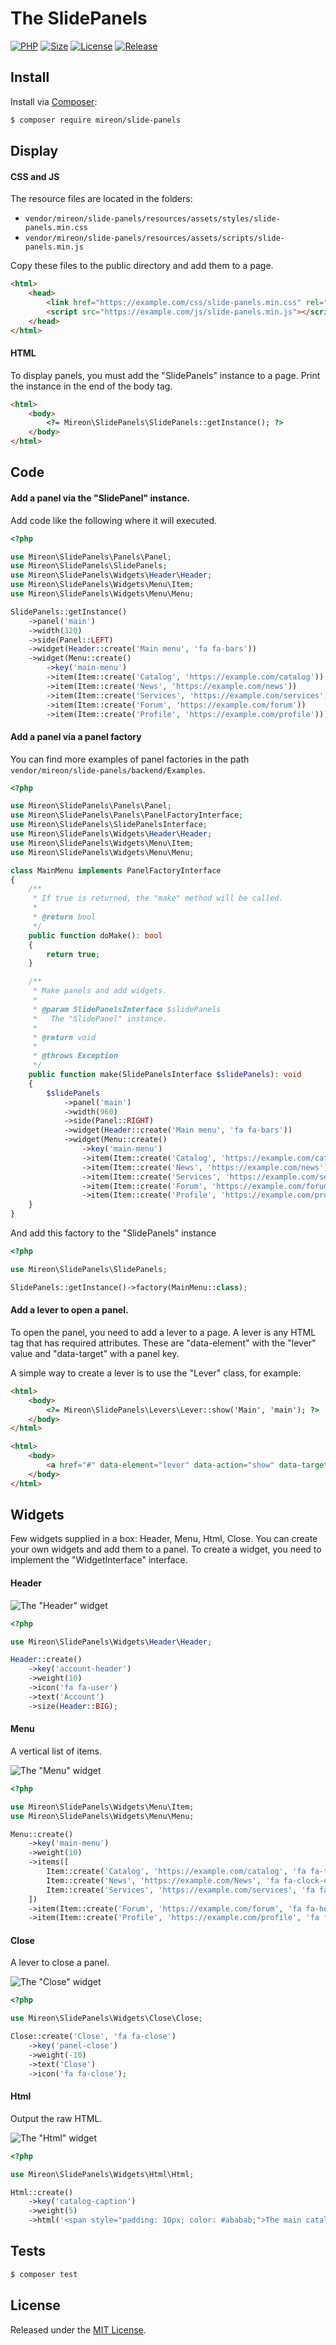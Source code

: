 # The SlidePanels

[![PHP](https://img.shields.io/badge/php-7.4-green.svg?color=red)](https://github.com/Mireon/yandex-turbo)
[![Size](https://img.shields.io/github/repo-size/mireon/slide-panels?color=green)](https://github.com/Mireon/yandex-turbo)
[![License](https://img.shields.io/github/license/mireon/slide-panels?color=green)](https://github.com/Mireon/yandex-turbo)
[![Release](https://img.shields.io/github/v/release/mireon/slide-panels?color=red)](https://github.com/Mireon/yandex-turbo)

## Install

Install via [Composer](https://getcomposer.org/):

```sh
$ composer require mireon/slide-panels
```

## Display

#### CSS and JS

The resource files are located in the folders:
- `vendor/mireon/slide-panels/resources/assets/styles/slide-panels.min.css`
- `vendor/mireon/slide-panels/resources/assets/scripts/slide-panels.min.js`

Copy these files to the public directory and add them to a page.

```html
<html>
    <head>
        <link href="https://example.com/css/slide-panels.min.css" rel="stylesheet" type="text/css">
        <script src="https://example.com/js/slide-panels.min.js"></script>    
    </head>
</html>
```

#### HTML

To display panels, you must add the "SlidePanels" instance to a page. Print the instance in the end of the body tag.

```html
<html>
    <body>
        <?= Mireon\SlidePanels\SlidePanels::getInstance(); ?>
    </body>
</html>
```

## Code

#### Add a panel via the "SlidePanel" instance.

Add code like the following where it will executed.

```php
<?php

use Mireon\SlidePanels\Panels\Panel;
use Mireon\SlidePanels\SlidePanels;
use Mireon\SlidePanels\Widgets\Header\Header;
use Mireon\SlidePanels\Widgets\Menu\Item;
use Mireon\SlidePanels\Widgets\Menu\Menu;

SlidePanels::getInstance()
    ->panel('main')
    ->width(320)
    ->side(Panel::LEFT)
    ->widget(Header::create('Main menu', 'fa fa-bars'))
    ->widget(Menu::create()
        ->key('main-menu')
        ->item(Item::create('Catalog', 'https://example.com/catalog'))
        ->item(Item::create('News', 'https://example.com/news'))
        ->item(Item::create('Services', 'https://example.com/services'))
        ->item(Item::create('Forum', 'https://example.com/forum'))
        ->item(Item::create('Profile', 'https://example.com/profile')));
```

#### Add a panel via a panel factory

You can find more examples of panel factories in the path `vendor/mireon/slide-panels/backend/Examples`.

```php
<?php

use Mireon\SlidePanels\Panels\Panel;
use Mireon\SlidePanels\Panels\PanelFactoryInterface;
use Mireon\SlidePanels\SlidePanelsInterface;
use Mireon\SlidePanels\Widgets\Header\Header;
use Mireon\SlidePanels\Widgets\Menu\Item;
use Mireon\SlidePanels\Widgets\Menu\Menu;

class MainMenu implements PanelFactoryInterface
{
    /**
     * If true is returned, the "make" method will be called.
     * 
     * @return bool 
     */
    public function doMake(): bool
    {
        return true;
    }

    /**
     * Make panels and add widgets.
     *
     * @param SlidePanelsInterface $slidePanels
     *   The "SlidePanel" instance.
     *
     * @return void
     * 
     * @throws Exception
     */
    public function make(SlidePanelsInterface $slidePanels): void
    {
        $slidePanels
            ->panel('main')
            ->width(960)
            ->side(Panel::RIGHT)
            ->widget(Header::create('Main menu', 'fa fa-bars'))
            ->widget(Menu::create()
                ->key('main-menu')
                ->item(Item::create('Catalog', 'https://example.com/catalog'))
                ->item(Item::create('News', 'https://example.com/news'))
                ->item(Item::create('Services', 'https://example.com/services'))
                ->item(Item::create('Forum', 'https://example.com/forum'))
                ->item(Item::create('Profile', 'https://example.com/profile')));
    }
}
```

And add this factory to the "SlidePanels" instance

```php
<?php

use Mireon\SlidePanels\SlidePanels;

SlidePanels::getInstance()->factory(MainMenu::class);
```

#### Add a lever to open a panel.

To open the panel, you need to add a lever to a page. A lever is any HTML tag that has required attributes. These are "data-element" with the "lever" value and "data-target" with a panel key. 

A simple way to create a lever is to use the "Lever" class, for example: 

```html
<html>
    <body>
        <?= Mireon\SlidePanels\Levers\Lever::show('Main', 'main'); ?>
    </body>
</html>
```

```html
<html>
    <body>
        <a href="#" data-element="lever" data-action="show" data-target="main">Main</a>
    </body>
</html>
```

## Widgets

Few widgets supplied in a box: Header, Menu, Html, Close. You can create your own widgets and add them to a panel. To create a widget, you need to implement the "WidgetInterface" interface.

#### Header

![The "Header" widget](docs/images/widgets-header.jpg?raw=true)

```php
<?php

use Mireon\SlidePanels\Widgets\Header\Header;

Header::create()
    ->key('account-header')
    ->weight(10)
    ->icon('fa fa-user')
    ->text('Account')
    ->size(Header::BIG);
```

#### Menu

A vertical list of items.

![The "Menu" widget](docs/images/widgets-menu.jpg?raw=true)

```php
<?php

use Mireon\SlidePanels\Widgets\Menu\Item;
use Mireon\SlidePanels\Widgets\Menu\Menu;

Menu::create()
    ->key('main-menu')
    ->weight(10)
    ->items([
        Item::create('Catalog', 'https://example.com/catalog', 'fa fa-th'),
        Item::create('News', 'https://example.com/News', 'fa fa-clock-o'),
        Item::create('Services', 'https://example.com/services', 'fa fa-list-alt'),
    ])
    ->item(Item::create('Forum', 'https://example.com/forum', 'fa fa-headphones'))
    ->item(Item::create('Profile', 'https://example.com/profile', 'fa fa-user-o'));
```

#### Close

A lever to close a panel.

![The "Close" widget](docs/images/widgets-close.jpg?raw=true)

```php
<?php

use Mireon\SlidePanels\Widgets\Close\Close;

Close::create('Close', 'fa fa-close')
    ->key('panel-close')
    ->weight(-10)
    ->text('Close')
    ->icon('fa fa-close');
```

#### Html

Output the raw HTML.

![The "Html" widget](docs/images/widgets-html.jpg?raw=true)

```php
<?php

use Mireon\SlidePanels\Widgets\Html\Html;

Html::create()
    ->key('catalog-caption')
    ->weight(5)
    ->html('<span style="padding: 10px; color: #ababab;">The main catalog!</span>');
```

## Tests

```sh
$ composer test
```

## License

Released under the [MIT License](https://opensource.org/licenses/MIT).
